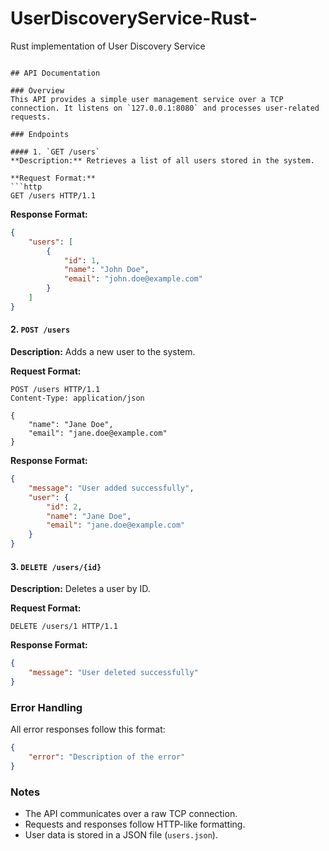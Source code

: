# UserDiscoveryService-Rust-
Rust implementation of User Discovery Service
```

## API Documentation

### Overview
This API provides a simple user management service over a TCP connection. It listens on `127.0.0.1:8080` and processes user-related requests.

### Endpoints

#### 1. `GET /users`
**Description:** Retrieves a list of all users stored in the system.

**Request Format:**
```http
GET /users HTTP/1.1
```

**Response Format:**
```json
{
    "users": [
        {
            "id": 1,
            "name": "John Doe",
            "email": "john.doe@example.com"
        }
    ]
}
```

#### 2. `POST /users`
**Description:** Adds a new user to the system.

**Request Format:**
```http
POST /users HTTP/1.1
Content-Type: application/json

{
    "name": "Jane Doe",
    "email": "jane.doe@example.com"
}
```

**Response Format:**
```json
{
    "message": "User added successfully",
    "user": {
        "id": 2,
        "name": "Jane Doe",
        "email": "jane.doe@example.com"
    }
}
```

#### 3. `DELETE /users/{id}`
**Description:** Deletes a user by ID.

**Request Format:**
```http
DELETE /users/1 HTTP/1.1
```

**Response Format:**
```json
{
    "message": "User deleted successfully"
}
```

### Error Handling
All error responses follow this format:
```json
{
    "error": "Description of the error"
}
```

### Notes
- The API communicates over a raw TCP connection.
- Requests and responses follow HTTP-like formatting.
- User data is stored in a JSON file (`users.json`).


